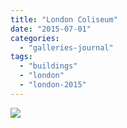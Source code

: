 ```yaml
---
title: "London Coliseum"
date: "2015-07-01"
categories: 
  - "galleries-journal"
tags: 
  - "buildings"
  - "london"
  - "london-2015"
---
```


[![](images/London-Coliseum-scaled-1.jpeg)](http://davidpeach.co.uk/wp-content/uploads/2021/03/London-Coliseum-scaled-1.jpeg)
